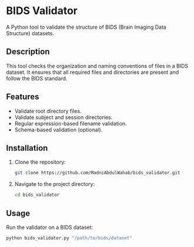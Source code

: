 # BIDS Validator

A Python tool to validate the structure of BIDS (Brain Imaging Data Structure) datasets.

## Description

This tool checks the organization and naming conventions of files in a BIDS dataset. It ensures that all required files and directories are present and follow the BIDS standard.

## Features

- Validate root directory files.
- Validate subject and session directories.
- Regular expression-based filename validation.
- Schema-based validation (optional).

## Installation

1. Clone the repository:
    ```sh
    git clone https://github.com/MadniAbdulWahab/bids_validator.git
    ```
2. Navigate to the project directory:
    ```sh
    cd bids_validator
    ```
    
## Usage

Run the validator on a BIDS dataset:

```sh
python bids_validator.py "/path/to/bids/dataset"
